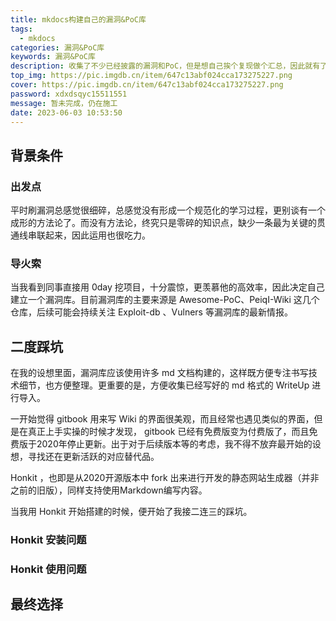 ```yaml
---
title: mkdocs构建自己的漏洞&PoC库
tags:
  - mkdocs
categories: 漏洞&PoC库
keywords: 漏洞&PoC库
description: 收集了不少已经披露的漏洞和PoC，但是想自己挨个复现做个汇总，因此就有了构建自己的漏洞&PoC库这个想法。期间采用过 gitbook、honkit，但都效果不佳。兜兜转转最终选择使用mkdocs来构建整个文档。
top_img: https://pic.imgdb.cn/item/647c13abf024cca173275227.png
cover: https://pic.imgdb.cn/item/647c13abf024cca173275227.png
password: xdxdsqyc15511551
message: 暂未完成，仍在施工
date: 2023-06-03 10:53:50
---
```



## 背景条件

### 出发点

平时刷漏洞总感觉很细碎，总感觉没有形成一个规范化的学习过程，更别谈有一个成形的方法论了。而没有方法论，终究只是零碎的知识点，缺少一条最为关键的贯通线串联起来，因此运用也很吃力。

### 导火索

当我看到同事直接用 0day 挖项目，十分震惊，更羡慕他的高效率，因此决定自己建立一个漏洞库。目前漏洞库的主要来源是 Awesome-PoC、PeiqI-Wiki 这几个仓库，后续可能会持续关注 Exploit-db 、Vulners 等漏洞库的最新情报。

## 二度踩坑

在我的设想里面，漏洞库应该使用许多 md 文档构建的，这样既方便专注书写技术细节，也方便整理。更重要的是，方便收集已经写好的 md 格式的 WriteUp 进行导入。

一开始觉得 gitbook 用来写 Wiki 的界面很美观，而且经常也遇见类似的界面，但是在真正上手实操的时候才发现， gitbook 已经有免费版变为付费版了，而且免费版于2020年停止更新。出于对于后续版本等的考虑，我不得不放弃最开始的设想，寻找还在更新活跃的对应替代品。

Honkit ，也即是从2020开源版本中 fork 出来进行开发的静态网站生成器（并非之前的旧版），同样支持使用Markdown编写内容。

当我用 Honkit 开始搭建的时候，便开始了我接二连三的踩坑。

### Honkit 安装问题 



### Honkit 使用问题



## 最终选择

